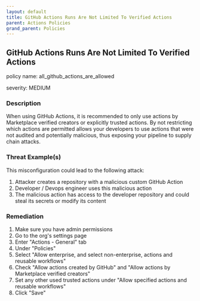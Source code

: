 ```yaml
---
layout: default
title: GitHub Actions Runs Are Not Limited To Verified Actions
parent: Actions Policies
grand_parent: Policies
---
```



## GitHub Actions Runs Are Not Limited To Verified Actions
policy name: all_github_actions_are_allowed

severity: MEDIUM

### Description
When using GitHub Actions, it is recommended to only use actions by Marketplace verified creators or explicitly trusted actions. By not restricting which actions are permitted allows your developers to use actions that were not audited and potentially malicious, thus exposing your pipeline to supply chain attacks.

### Threat Example(s)
This misconfiguration could lead to the following attack:
1. Attacker creates a repository with a malicious custom GitHub Action
2. Developer / Devops engineer uses this malicious action
3. The malicious action has access to the developer repository and could steal its secrets or modify its content



### Remediation
1. Make sure you have admin permissions
2. Go to the org's settings page
3. Enter "Actions - General" tab
4. Under "Policies"
5. Select "Allow enterprise, and select non-enterprise, actions and reusable workflows"
6. Check "Allow actions created by GitHub" and "Allow actions by Marketplace verified creators"
7. Set any other used trusted actions under "Allow specified actions and reusable workflows"
8. Click "Save"



